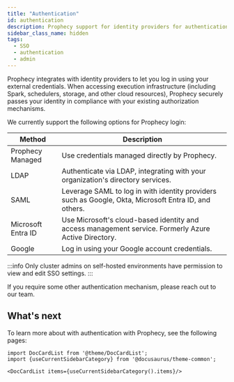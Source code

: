 ```yaml
---
title: "Authentication"
id: authentication
description: Prophecy support for identity providers for authentication and authorization
sidebar_class_name: hidden
tags:
  - SSO
  - authentication
  - admin
---
```


Prophecy integrates with identity providers to let you log in using your external credentials.
When accessing execution infrastructure (including Spark, schedulers, storage, and other cloud resources), Prophecy securely passes your identity in compliance with your existing authorization mechanisms.

We currently support the following options for Prophecy login:

| Method             | Description                                                                                           |
| ------------------ | ----------------------------------------------------------------------------------------------------- |
| Prophecy Managed   | Use credentials managed directly by Prophecy.                                                         |
| LDAP               | Authenticate via LDAP, integrating with your organization's directory services.                       |
| SAML               | Leverage SAML to log in with identity providers such as Google, Okta, Microsoft Entra ID, and others. |
| Microsoft Entra ID | Use Microsoft's cloud-based identity and access management service. Formerly Azure Active Directory.  |
| Google             | Log in using your Google account credentials.                                                         |

:::info
Only cluster admins on self-hosted environments have permission to view and edit SSO settings.
:::

If you require some other authentication mechanism, please reach out to our team.

## What's next

To learn more about with authentication with Prophecy, see the following pages:

```mdx-code-block
import DocCardList from '@theme/DocCardList';
import {useCurrentSidebarCategory} from '@docusaurus/theme-common';

<DocCardList items={useCurrentSidebarCategory().items}/>
```
